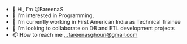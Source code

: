 - 👋 Hi, I’m @FareenaS
- 👀 I’m interested in Programming.
- 🌱 I’m currently working in First American India as Technical Trainee
- 💞️ I’m looking to collaborate on DB and ETL development projects
- 📫 How to reach me ...fareenasghouri@gmail.com

<!---
FareenaS/FareenaS is a ✨ special ✨ repository because its `README.md` (this file) appears on your GitHub profile.
You can click the Preview link to take a look at your changes.
--->
